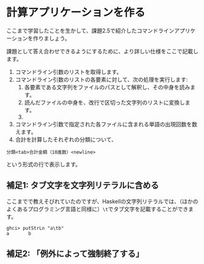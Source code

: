 # 計算アプリケーションを作る

ここまで学習したことを生かして、課題2.5で紹介したコマンドラインアプリケーションを作りましょう。

課題として答え合わせできるようにするために、より詳しい仕様をここで記載します。

1. コマンドライン引数のリストを取得します。
2. コマンドライン引数のリストの各要素に対して、次の処理を実行します:
    1. 各要素である文字列をファイルのパスとして解釈し、その中身を読みます。
    2. 読んだファイルの中身を、改行で区切った文字列のリストに変換します。
    3. 
3. コマンドライン引数で指定された各ファイルに含まれる単語の出現回数を数えます。
4. 合計を計算したそれぞれの分類について、  
  ```
  分類<tab>合計金額（10進数）<newline>
  ```

  という形式の行で表示します。

## 補足1: タブ文字を文字列リテラルに含める

ここまでで教えそびれていたのですが、Haskellの文字列リテラルでは、（ほかのよくあるプログラミング言語と同様に）`\t`でタブ文字を記載することができます。

```
ghci> putStrLn "a\tb"
a       b
```

## 補足2: 「例外によって強制終了する」

